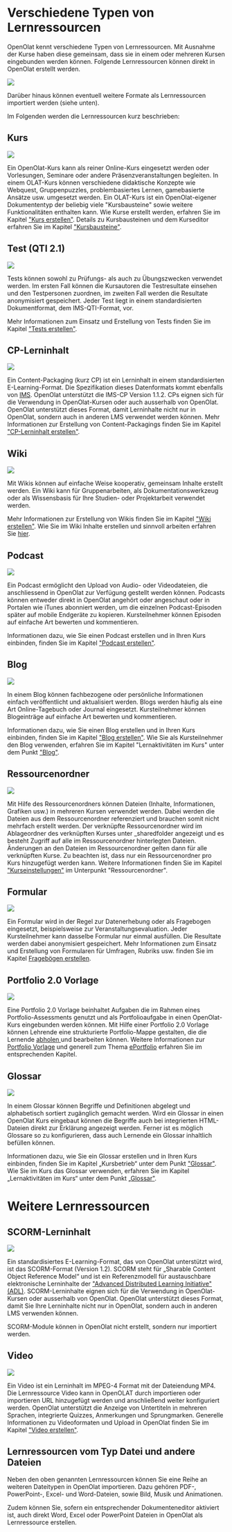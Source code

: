 # Verschiedene Typen von Lernressourcen

OpenOlat kennt verschiedene Typen von Lernressourcen. Mit Ausnahme der Kurse
haben diese gemeinsam, dass sie in einem oder mehreren Kursen eingebunden
werden können. Folgende Lernressourcen können direkt in OpenOlat erstellt
werden.

![](assets/erstellen161a.png)

Darüber hinaus können eventuell weitere Formate als Lernressourcen importiert
werden (siehe unten).

Im Folgenden werden die Lernressourcen kurz beschrieben:

## Kurs
![](assets/course.png)

Ein OpenOlat-Kurs kann als reiner Online-Kurs eingesetzt werden oder Vorlesungen, Seminare oder andere Präsenzveranstaltungen begleiten. In einem OLAT-Kurs können verschiedene didaktische Konzepte wie Webquest, Gruppenpuzzles, problembasiertes Lernen, gamebasierte Ansätze usw. umgesetzt werden. Ein OLAT-Kurs ist ein OpenOlat-eigener Dokumententyp der beliebig viele "Kursbausteine" sowie weitere Funktionalitäten enthalten kann. Wie Kurse erstellt werden, erfahren Sie im Kapitel ["Kurs erstellen"](Creating_Course.de.md). Details zu Kursbausteinen und dem Kurseditor erfahren Sie im Kapitel ["Kursbausteine"](Course_Elements.de.md).

## Test (QTI 2.1)
![](assets/test.png)

Tests können sowohl zu Prüfungs- als auch zu Übungszwecken verwendet werden.
Im ersten Fall können die Kursautoren die Testresultate einsehen und den
Testpersonen zuordnen, im zweiten Fall werden die Resultate anonymisiert
gespeichert. Jeder Test liegt in einem standardisierten Dokumentformat, dem
IMS-QTI-Format, vor.

Mehr Informationen zum Einsatz und Erstellung von Tests finden Sie im Kapitel
["Tests erstellen"](../learningresources/Test.de.md).

## CP-Lerninhalt
![](assets/content.png)

Ein Content-Packaging (kurz CP) ist ein Lerninhalt in einem standardisierten
E-Learning-Format. Die Spezifikation dieses Datenformats kommt ebenfalls von
[IMS](http://www.imsglobal.org/ "IMS"). OpenOlat unterstützt die IMS-CP
Version 1.1.2. CPs eignen sich für die Verwendung in OpenOlat-Kursen oder auch
ausserhalb von OpenOlat. OpenOlat unterstützt dieses Format, damit Lerninhalte
nicht nur in OpenOlat, sondern auch in anderen LMS verwendet werden können.
Mehr Informationen zur Erstellung von Content-Packagings finden Sie im Kapitel
["CP-Lerninhalt erstellen"](../learningresources/CP_Editor.de.md).

## Wiki
![](assets/wiki.png)

Mit Wikis können auf einfache Weise kooperativ, gemeinsam Inhalte erstellt werden.
Ein Wiki kann für Gruppenarbeiten, als Dokumentationswerkzeug oder als
Wissensbasis für Ihre Studien- oder Projektarbeit verwendet werden.

Mehr Informationen zur Erstellung von Wikis finden Sie im Kapitel 
["Wiki erstellen"](../learningresources/Wiki.de.md). Wie Sie im Wiki Inhalte erstellen und
sinnvoll arbeiten erfahren Sie [hier](../learningresources/Working_with_Wiki.de.md).

## Podcast
![](assets/podcast.png)

Ein Podcast ermöglicht den Upload von Audio- oder Videodateien, die
anschliessend in OpenOlat zur Verfügung gestellt werden können. Podcasts
können entweder direkt in OpenOlat angehört oder angeschaut oder in Portalen
wie iTunes abonniert werden, um die einzelnen Podcast-Episoden später auf
mobile Endgeräte zu kopieren. Kursteilnehmer können Episoden auf einfache Art
bewerten und kommentieren.

Informationen dazu, wie Sie einen Podcast erstellen und in Ihren Kurs
einbinden, finden Sie im Kapitel ["Podcast erstellen"](../learningresources/Course_Element_Podcast.de.md).

## Blog
![](assets/blog.png)

In einem Blog können fachbezogene oder persönliche Informationen einfach
veröffentlicht und aktualisiert werden. Blogs werden häufig als eine Art
Online-Tagebuch oder Journal eingesetzt. Kursteilnehmer können Blogeinträge
auf einfache Art bewerten und kommentieren.

Informationen dazu, wie Sie einen Blog erstellen und in Ihren Kurs einbinden,
finden Sie im Kapitel ["Blog erstellen"](../learningresources/Blog.de.md). Wie Sie als
Kursteilnehmer den Blog verwenden, erfahren Sie im Kapitel "Lernaktivitäten im
Kurs" unter dem Punkt
["Blog"](../learningresources/Course_Element_Blog.de.md).

  

## Ressourcenordner
![](assets/sharedfolder.png)

Mit Hilfe des Ressourcenordners können Dateien (Inhalte, Informationen,
Grafiken usw.) in mehreren Kursen verwendet werden. Dabei werden die Dateien
aus dem Ressourcenordner referenziert und brauchen somit nicht mehrfach
erstellt werden. Der verknüpfte Ressourcenordner wird im Ablageordner des
verknüpften Kurses unter _sharedfolder angezeigt und es besteht Zugriff auf
alle im Ressourcenordner hinterlegten Dateien. Änderungen an den Dateien im
Ressourcenordner gelten dann für alle verknüpften Kurse. Zu beachten ist, dass
nur ein Ressourcenordner pro Kurs hinzugefügt werden kann. Weitere
Informationen finden Sie im Kapitel
["Kurseinstellungen"](../learningresources/Course_Settings.de.md) im Unterpunkt "Ressourcenordner".

##  Formular
![](assets/formular_434343_64.png)

Ein Formular wird in der Regel zur Datenerhebung oder als Fragebogen
eingesetzt, beispielsweise zur Veranstaltungsevaluation. Jeder Kursteilnehmer
kann dasselbe Formular nur einmal ausfüllen. Die Resultate werden dabei
anonymisiert gespeichert. Mehr Informationen zum Einsatz und Erstellung von
Formularen für Umfragen, Rubriks usw. finden Sie im Kapitel 
[Fragebögen erstellen](../learningresources/Form.de.md).

## Portfolio 2.0 Vorlage
![](assets/portfolio_434343_64.png)

Eine Portfolio 2.0 Vorlage beinhaltet Aufgaben die im Rahmen eines Portfolio-Assessments genutzt und als Portfolioaufgabe in einen OpenOlat-Kurs eingebunden werden können. Mit Hilfe einer Portfolio 2.0 Vorlage können Lehrende eine strukturierte Portfolio-Mappe gestalten, die die Lernende [abholen ](../learningresources/Portfolio_task_and_assignment_Collecting_and_editing.de.md) und bearbeiten können. Weitere Informationen zur [Portfolio Vorlage](Portfolio_template_Creation.de.md) und generell zum Thema [ePortfolio](../area_modules/index.de.md) erfahren Sie im entsprechenden Kapitel.

## Glossar
![](assets/glossary.png)

In einem Glossar können Begriffe und Definitionen abgelegt und alphabetisch
sortiert zugänglich gemacht werden. Wird ein Glossar in einen OpenOlat Kurs
eingebaut können die Begriffe auch bei integrierten HTML-Dateien direkt zur
Erklärung angezeigt werden. Ferner ist es möglich Glossare so zu
konfigurieren, dass auch Lernende ein Glossar inhaltlich befüllen können.

Informationen dazu, wie Sie ein Glossar erstellen und in Ihren Kurs einbinden,
finden Sie im Kapitel „Kursbetrieb“ unter dem Punkt
["Glossar"](../learningresources/Using_Additional_Course_Features.de.md#glossary). 
Wie Sie im Kurs das Glossar verwenden, erfahren Sie im Kapitel „Lernaktivitäten im Kurs“ unter dem Punkt
[„Glossar"](../learningresources/Additional_Course_Features.de.md#glossary).

# Weitere Lernressourcen

  

## SCORM-Lerninhalt
![](assets/scorm.png)

Ein standardisiertes E-Learning-Format, das von OpenOlat unterstützt wird, ist
das SCORM-Format (Version 1.2). SCORM steht für „Sharable Content Object
Reference Model“ und ist ein Referenzmodell für austauschbare elektronische
Lerninhalte der ["Advanced Distributed Learning Initiative"(ADL)](http://www.adlnet.gov/). SCORM-Lerninhalte eignen sich für die
Verwendung in OpenOlat-Kursen oder ausserhalb von OpenOlat. OpenOlat
unterstützt dieses Format, damit Sie Ihre Lerninhalte nicht nur in OpenOlat,
sondern auch in anderen LMS verwenden können.

SCORM-Module können in OpenOlat nicht erstellt, sondern nur importiert werden.

## Video
![](assets/video_64_0_434343_none.png)

  
Ein Video ist ein Lerninhalt im MPEG-4 Format mit der Dateiendung MP4. Die
Lernressource Video kann in OpenOLAT durch importieren oder importieren URL
hinzugefügt werden und anschließend weiter konfiguriert werden. OpenOlat
unterstützt die Anzeige von Untertiteln in mehreren Sprachen, integrierte
Quizzes, Anmerkungen und Sprungmarken. Generelle Informationen zu
Videoformaten und Upload in OpenOlat finden Sie im Kapitel ["Video erstellen"](../learningresources/Learning_resource_Video.de.md).

## Lernressourcen vom Typ Datei und andere Dateien

Neben den oben genannten Lernressourcen können Sie eine Reihe an weiteren
Dateitypen in OpenOlat importieren. Dazu gehören PDF-, PowerPoint-, Excel- und
Word-Dateien, sowie Bild, Musik und Animationen.

Zudem können Sie, sofern ein entsprechender Dokumenteneditor aktiviert ist,
auch direkt Word, Excel oder PowerPoint Dateien in OpenOlat als Lernressource
erstellen.

  

